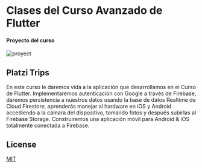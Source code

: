 # Clases del Curso Avanzado de Flutter

#### Proyecto del curso
![proyect](https://static.platzi.com/media/landing-projects/FLUTTER.gif)

## Platzi Trips
En este curso le daremos vida a la aplicación que desarrollamos en el Curso de Flutter. Implementaremos autenticación con Google a través de Firebase, daremos persistencia a nuestros datos usando la base de datos Realtime de Cloud Firestore, aprenderás manejar al hardware en iOS y Android accediendo a la cámara del dispositivo, tomando fotos y después subirlas al Firebase Storage. Construiremos una aplicación móvil para Android &amp; iOS totalmente conectada a Firebase.



## License
[MIT](https://choosealicense.com/licenses/mit/)
